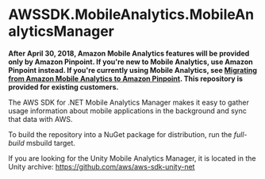 # AWSSDK.MobileAnalytics.MobileAnalyticsManager

__After April 30, 2018, Amazon Mobile Analytics features will be provided only by Amazon Pinpoint. If you're new to Mobile Analytics, use Amazon Pinpoint instead. If you're currently using Mobile Analytics, see [Migrating from Amazon Mobile Analytics to Amazon Pinpoint](https://docs.aws.amazon.com/mobileanalytics/latest/ug/migrate.html). This repository is provided for existing customers.__

The AWS SDK for .NET Mobile Analytics Manager makes it easy to gather usage information about mobile applications in the background and
sync that data with AWS.

To build the repository into a NuGet package for distribution, run the *full-build* msbuild target.

If you are looking for the Unity Mobile Analytics Manager, it is located in the Unity archive: https://github.com/aws/aws-sdk-unity-net
